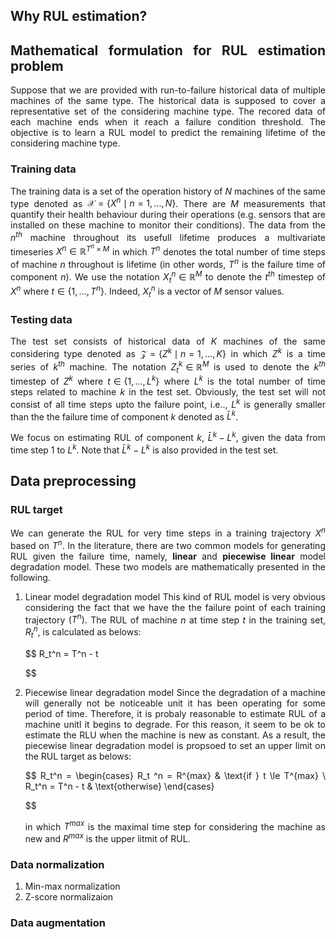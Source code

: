 <div align="justify">

## Why RUL estimation?

## Mathematical formulation for RUL estimation problem

Suppose that we are provided with run-to-failure historical data of multiple machines of the same type. The historical data is supposed to cover a representative set of the considering machine type. The recored data of each machine ends when it reach a failure condition threshold. The objective is to learn a RUL model to predict the remaining lifetime of the considering machine type.

### Training data

The training data is a set of the operation history of $N$ machines of the same type denoted as $\mathcal{X} = \left\lbrace X^n \mid n=1, ..., N \right\rbrace$. There are $M$ measurements that quantify their health behaviour during their operations (e.g. sensors that are installed on these machine to monitor their conditions). The data from the $n^{th}$ machine throughout its usefull lifetime produces a multivariate timeseries $X^n \in \mathbb{R}^{T^n \times M}$ in which $T^n$ denotes the total number of time steps of machine $n$ throughout is lifetime (in other words, $T^n$ is the failure time of component $n$). We use the notation $X_t^n \in \mathbb{R}^M$ to denote the $t^{th}$ timestep of $X^n$ where $t \in \left\lbrace 1, ..., T^n \right\rbrace$. Indeed, $X_t^n$ is a vector of $M$ sensor values.

### Testing data

The test set consists of historical data of $K$ machines of the same considering type denoted as $\mathcal{Z}= \left\lbrace Z^k \mid n=1, ..., K \right\rbrace$ in which $Z^k$ is a time series of $k^{th}$ machine. The notation $Z_t^k \in \mathbb{R}^M$ is used to denote the $k^{th}$ timestep of $Z^k$ where $t \in \left\lbrace 1, ..., L^k \right\rbrace$ where $L^k$ is the total number of time steps related to machine $k$ in the test set. Obviously, the test set will not consist of all time steps upto the failure point, i.e.., $L^k$ is generally smaller than the the failure time of component $k$ denoted as $\bar{L}^k$.

We focus on estimating RUL of component $k$, $\bar{L}^k - L^k$, given the data from time step 1 to $L^k$. Note that $\bar{L}^k - L^k$ is also provided in the test set.

## Data preprocessing

### RUL target

We can generate the RUL for very time steps in a training trajectory $X^n$ based on $T^n$. In the literature, there are two common models for generating RUL given the failure time, namely, **linear** and **piecewise linear** model degradation model. These two models are mathematically presented in the following.

1. Linear model degradation model
   This kind of RUL model is very obvious considering the fact that we have the the failure point of each training trajectory $(T^n)$. The RUL of machine $n$ at time step $t$ in the training set, $R_t^n$, is calculated as belows:

   $$
   R_t^n = T^n - t

   $$
2. Piecewise linear degradation model
   Since the degradation of a machine will generally not be noticeable unit it has been operating for some period of time. Therefore, it is probaly reasonable to estimate RUL of a machine unitl it begins to degrade. For this reason, it seem to be ok to estimate the RLU when the machine is new as constant. As a result, the piecewise linear degradation model is propsoed to set an upper limit on the RUL target as belows:

   $$
   R_t^n = 
   \begin{cases}
   R_t ^n = R^{max}  & \text{if } t \le T^{max} \\ 
   R_t^n = T^n - t   & \text{otherwise} 
   \end{cases}

   $$

   in which $T^{max}$ is the maximal time step for considering the machine as new and $R^{max}$ is the upper litmit of RUL.

### Data normalization
1. Min-max normalization
2. Z-score normalizaion

### Data augmentation
